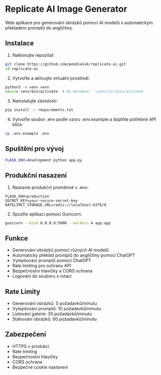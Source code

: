 # Replicate AI Image Generator

Web aplikace pro generování obrázků pomocí AI modelů s automatickým překladem promptů do angličtiny.

## Instalace

1. Naklonujte repozitář:
```bash
git clone https://github.com/pendialek/replicate-ai.git
cd replicate-ai
```

2. Vytvořte a aktivujte virtuální prostředí:
```bash
python3 -m venv venv
source venv/bin/activate  # Na Windows: .\venv\Scripts\activate
```

3. Nainstalujte závislosti:
```bash
pip install -r requirements.txt
```

4. Vytvořte soubor .env podle vzoru .env.example a doplňte potřebné API klíče:
```bash
cp .env.example .env
```

## Spuštění pro vývoj

```bash
FLASK_ENV=development python app.py
```

## Produkční nasazení

1. Nastavte produkční proměnné v .env:
```env
FLASK_ENV=production
SECRET_KEY=your-secure-secret-key
RATELIMIT_STORAGE_URL=redis://localhost:6379/0
```

2. Spusťte aplikaci pomocí Gunicorn:
```bash
gunicorn --bind 0.0.0.0:5000 --workers 4 app:app
```

## Funkce

- Generování obrázků pomocí různých AI modelů
- Automatický překlad promptů do angličtiny pomocí ChatGPT
- Vylepšování promptů pomocí ChatGPT
- Rate limiting pro ochranu API
- Bezpečnostní hlavičky a CORS ochrana
- Logování do souboru s rotací

## Rate Limity

- Generování obrázků: 5 požadavků/minutu
- Vylepšování promptů: 10 požadavků/minutu
- Listování galerie: 30 požadavků/minutu
- Stahování obrázků: 60 požadavků/minutu

## Zabezpečení

- HTTPS v produkci
- Rate limiting
- Bezpečnostní hlavičky
- CORS ochrana
- Bezpečné cookie nastavení
